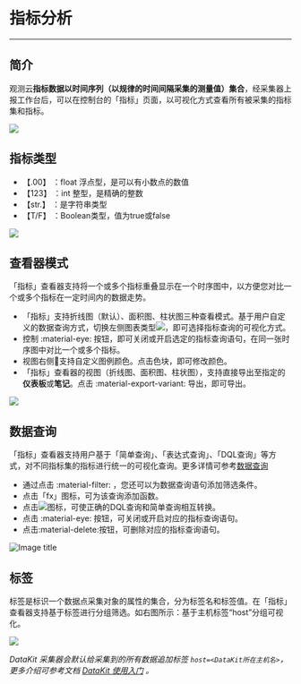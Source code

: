 # 指标分析
---

## 简介

观测云**指标数据以时间序列（以规律的时间间隔采集的测量值）集合**，经采集器上报工作台后，可以在控制台的「指标」页面，以可视化方式查看所有被采集的指标集和指标。

![](img/6.metrics_1.png)



## 指标类型

- 【.00】 ：float 浮点型，是可以有小数点的数值
- 【123】 ：int 整型，是精确的整数
- 【str.】 ：是字符串类型
- 【T/F】 ：Boolean类型，值为true或false

![](img/1.type_1.png)



## 查看器模式

「指标」查看器支持将一个或多个指标重叠显示在一个时序图中，以方便您对比一个或多个指标在一定时间内的数据走势。

- 「指标」支持折线图（默认）、面积图、柱状图三种查看模式。基于用户自定义的数据查询方式，切换左侧图表类型![](img/1.viewtype_1.png)，即可选择指标查询的可视化方式。
- 控制 :material-eye: 按钮，即可关闭或开启选定的指标查询语句，在同一张时序图中对比一个或多个指标。
- 视图右侧:art:支持自定义图例颜色。点击色块，即可修改颜色。
- 「指标」查看器的视图（折线图、面积图、柱状图），支持直接导出至指定的**仪表板**或**笔记**。点击 :material-export-variant: 导出，即可导出。

![](img/6.metrics_3.png)



## 数据查询

「指标」查看器支持用户基于「简单查询」、「表达式查询」、「DQL查询」等方式，对不同指标集的指标进行统一的可视化查询。更多详情可参考[数据查询](../scene/visual-chart/chart-query.md#query) 

- 通过点击 :material-filter: ，您还可以为数据查询语句添加筛选条件。
- 点击「fx」图标，可为该查询添加函数。
- 点击![](img/1.exchange_1.png)图标，可使正确的DQL查询和简单查询相互转换。
- 点击 :material-eye: 按钮，可关闭或开启对应的指标查询语句。
- 点击:material-delete:按钮，可删除对应的指标查询语句。

![Image title](img/6.metrics_7.png)

 

## 标签

标签是标识一个数据点采集对象的属性的集合，分为标签名和标签值。在「指标」查看器支持基于标签进行分组筛选。如右图所示：基于主机标签“host”分组可视化。

![](img/6.metrics_2.png)

*DataKit 采集器会默认给采集到的所有数据追加标签 `host=<DataKit所在主机名>`，更多介绍可参考文档 [DataKit 使用入门](../datakit/datakit-service-how-to.md) 。*

